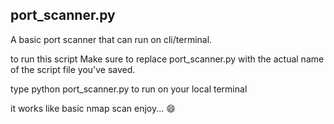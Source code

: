 ## port_scanner.py
A basic port scanner that can run on cli/terminal.

to run this script Make sure to replace port_scanner.py with the actual name of the script file you've saved. 

type python port_scanner.py to run on your local terminal

it works like basic nmap scan
enjoy... 😄

